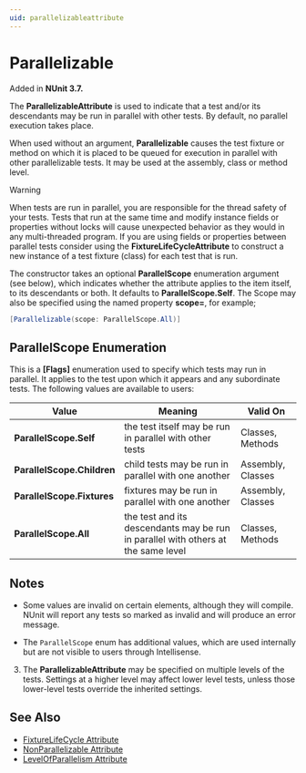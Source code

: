 ```yaml
---
uid: parallelizableattribute
---
```


# Parallelizable

Added in **NUnit 3.7.**

The **ParallelizableAttribute** is used to indicate that a test and/or its descendants may be run in parallel with other tests. By default, no parallel execution takes place.

When used without an argument, **Parallelizable** causes the test fixture or method on which it is placed to be queued for execution in parallel with other parallelizable tests. It may be used at the assembly, class or method level.

> [!WARNING]
> When tests are run in parallel, you are responsible for the thread safety of your tests. Tests that run at the same time and modify instance fields or properties without locks will cause unexpected behavior as they would in any multi-threaded program. If you are using fields or properties between parallel tests consider using the **FixtureLifeCycleAttribute** to construct a new instance of a test fixture (class) for each test that is run.

The constructor takes an optional **ParallelScope** enumeration argument (see below), which indicates whether the attribute applies to the item itself, to its descendants or both. It defaults to **ParallelScope.Self**. The Scope may also be specified using the named property **scope=**, for example;

```csharp
[Parallelizable(scope: ParallelScope.All)]
```

## ParallelScope Enumeration

This is a **[Flags]** enumeration used to specify which tests may run in parallel. It applies to the test upon which it appears and any subordinate tests. The following values are available to users:

 Value | Meaning | Valid On
-------|---------|---------
**ParallelScope.Self**     | the test itself may be run in parallel with other tests | Classes, Methods
**ParallelScope.Children** | child tests may be run in parallel with one another     | Assembly, Classes
**ParallelScope.Fixtures** | fixtures may be run in parallel with one another        | Assembly, Classes
**ParallelScope.All**      | the test and its descendants may be run in parallel with others at the same level | Classes, Methods

## Notes

* Some values are invalid on certain elements, although they will compile. NUnit will report any tests so marked as invalid and will produce an error message.

* The `ParallelScope` enum has additional values, which are used internally but are not visible to users through Intellisense.

3. The **ParallelizableAttribute** may be specified on multiple levels of the tests. Settings at a higher level may affect lower level tests, unless those lower-level tests override the inherited settings.

## See Also

* [FixtureLifeCycle Attribute](fixturelifecycle.md)
* [NonParallelizable Attribute](nonparallelizable.md)
* [LevelOfParallelism Attribute](levelofparallelism.md)
